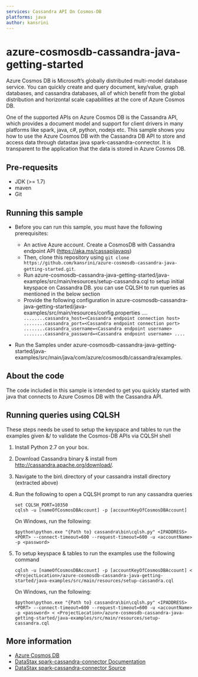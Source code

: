 ```yaml
---
services: Cassandra API On Cosmos-DB
platforms: java
author: kansrini
---
```


# azure-cosmosdb-cassandra-java-getting-started
Azure Cosmos DB is Microsoft’s globally distributed multi-model database service. You can quickly create and query document, key/value, graph databases, and cassandra databases, all of which benefit from the global distribution and horizontal scale capabilities at the core of Azure Cosmos DB.

One of the supported APIs on Azure Cosmos DB is the Cassandra API, which provides a document model and support for client drivers in many platforms like spark, java, c#, python, nodejs etc. This sample shows you how to use the Azure Cosmos DB with the Cassandra DB API to store and access data through datastax java spark-cassandra-connector. It is transparent to the application that the data is stored in Azure Cosmos DB.

## Pre-requesits
- JDK (>= 1.7)
- maven
- Git

## Running this sample

* Before you can run this sample, you must have the following prerequisites:

   * An active Azure account. Create a CosmosDB with Cassandra endpoint API (https://aka.ms/cassapijavaqs)
   * Then, clone this repository using `git clone https://github.com/kansrini/azure-cosmosdb-cassandra-java-getting-started.git`.
   * Run azure-cosmosdb-cassandra-java-getting-started/java-examples/src/main/resources/setup-cassandra.cql to setup initial keyspace on Cassandra DB. you can use CQLSH to run queries as mentioned in the below section
   * Provide the following configuration in azure-cosmosdb-cassandra-java-getting-started/java-examples/src/main/resources/config.properties
....```
........cassandra_host=<Cassandra endpoint connection host>
........cassandra_port=<Cassandra endpoint connection port>
........cassandra_username=<Cassandra endpoint username>
........cassandra_password=<Cassandra endpoint username>
....```

* Run the Samples under azure-cosmosdb-cassandra-java-getting-started/java-examples/src/main/java/com/azure/cosmosdb/cassandra/examples. 

## About the code
The code included in this sample is intended to get you quickly started with java that connects to Azure Cosmos DB with the Cassandra API.


## Running queries using CQLSH 

These steps needs be used to setup the keyspace and tables to run the examples given &/ to validate the Cosmos-DB APIs via CQLSH shell

1.	Install Python 2.7 on your box.

2.	Download Cassandra binary & install from http://cassandra.apache.org/download/.

3.	Navigate to the bin\ directory of your cassandra install directory (extracted above) 

4.	Run the following to open a CQLSH prompt to run any cassandra queries 
    ```
	set CQLSH_PORT=10350 
    cqlsh -u [nameOfCosmosDBAccount] -p [accountKeyOfCosmosDBAccount] 
	  ```
    On Windows, run the following:
	  ```
    $python\python.exe "{Path to} cassandra\bin\cqlsh.py" <IPADDRESS> <PORT> --connect-timeout=600 --request-timeout=600 -u <accountName> -p <password> 
    ```
5. To setup keyspace & tables to run the examples use the following command
	```	
    cqlsh -u [nameOfCosmosDBAccount] -p [accountKeyOfCosmosDBAccount] < <ProjectLocation>/azure-cosmosdb-cassandra-java-getting-started/java-examples/src/main/resources/setup-cassandra.cql
	```
    On Windows, run the following:
	```
    $python\python.exe "{Path to} cassandra\bin\cqlsh.py" <IPADDRESS> <PORT> --connect-timeout=600 --request-timeout=600 -u <accountName> -p <password> < <ProjectLocation>/azure-cosmosdb-cassandra-java-getting-started/java-examples/src/main/resources/setup-cassandra.cql
    ```


## More information

- [Azure Cosmos DB](https://docs.microsoft.com/azure/cosmos-db/introduction)
- [DataStax spark-cassandra-connector Documentation](https://docs.datastax.com/en/developer/java-driver/)
- [DataStax spark-cassandra-connector Source](https://github.com/datastax/java-driver)